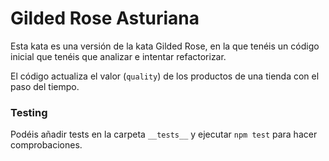 # Gilded Rose Asturiana

Esta kata es una versión de la kata Gilded Rose, en la que tenéis un código inicial que tenéis que analizar e intentar refactorizar.

El código actualiza el valor (`quality`) de los productos de una tienda con el paso del tiempo.

### Testing

Podéis añadir tests en la carpeta `__tests__` y ejecutar `npm test` para hacer comprobaciones.